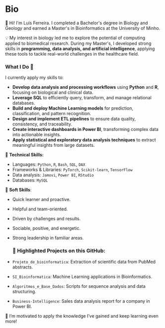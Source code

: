 # Bio

👋 Hi! I'm Luís Ferreira. I completed a Bachelor's degree in Biology and Geology and earned a Master's in Bioinformatics at the University of Minho.

💡 My interest in biology led me to explore the potential of computing applied to biomedical research. During my Master's, I developed strong skills in **programming, data analysis, and artificial intelligence**, applying these tools to tackle real-world challenges in the healthcare field.

### What I Do 🚀

I currently apply my skills to:

- **Develop data analysis and processing workflows** using **Python** and **R**, focusing on biological and clinical data.
- **Leverage SQL** to efficiently query, transform, and manage relational databases.
- **Build and deploy Machine Learning models** for prediction, classification, and pattern recognition.
- **Design and implement ETL pipelines** to ensure data quality, consistency, and traceability.
- **Create interactive dashboards in Power BI**, transforming complex data into actionable insights.
- **Apply statistical and exploratory data analysis techniques** to extract meaningful insights from large datasets.

🔧 **Technical Skills:**
- Languages: `Python`, `R`, `Bash`, `SQL`, `DAX`
- Frameworks & Libraries: `PyTorch`, `Scikit-learn`, `TensorFlow`
- Data analysis: `Jamovi`, `Power BI`, `RStudio` 
- Databases: `MySQL`

🧠 **Soft Skills**:

- Quick learner and proactive.
- Helpful and team-oriented.
- Driven by challenges and results.
- Sociable, positive, and energetic.
- Strong leadership in familiar areas.

  

  ### 📂 **Highlighted Projects on this GitHub:**
- `Projeto_de_bioinformatica`: Extraction of scientific data from PubMed abstracts.
- `SI_Bioinformatica`: Machine Learning applications in Bioinformatics.
- `Algoritmos_e_Base_Dados`: Scripts for sequence analysis and data structuring.
- `Business-Intelligence`: Sales data analysis report for a company in Power BI.

  

🌱 I’m motivated to apply the knowledge I’ve gained and keep learning even more!



